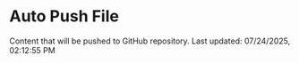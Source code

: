 # Auto Push File

Content that will be pushed to GitHub repository.
Last updated: 07/24/2025, 02:12:55 PM